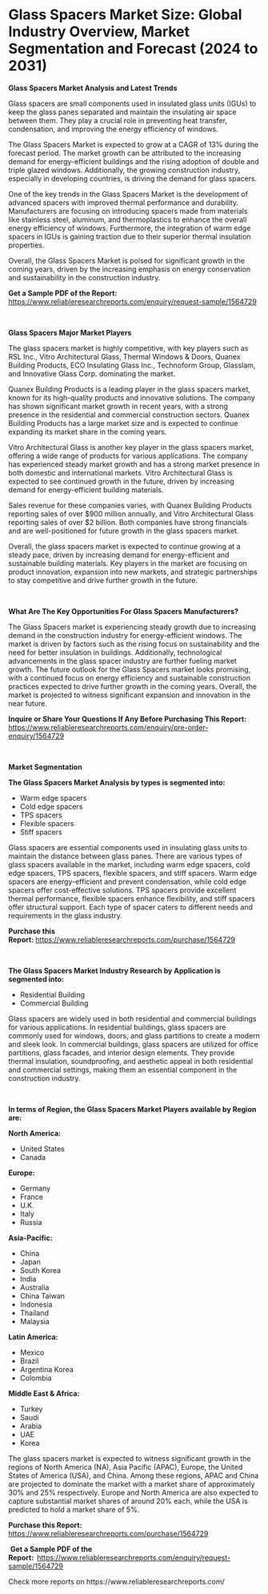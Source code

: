 <p><h1>Glass Spacers Market Size: Global Industry Overview, Market Segmentation and Forecast (2024 to 2031)</h1></p><p><strong>Glass Spacers Market Analysis and Latest Trends</strong></p>
<p><p>Glass spacers are small components used in insulated glass units (IGUs) to keep the glass panes separated and maintain the insulating air space between them. They play a crucial role in preventing heat transfer, condensation, and improving the energy efficiency of windows.</p><p>The Glass Spacers Market is expected to grow at a CAGR of 13% during the forecast period. The market growth can be attributed to the increasing demand for energy-efficient buildings and the rising adoption of double and triple glazed windows. Additionally, the growing construction industry, especially in developing countries, is driving the demand for glass spacers.</p><p>One of the key trends in the Glass Spacers Market is the development of advanced spacers with improved thermal performance and durability. Manufacturers are focusing on introducing spacers made from materials like stainless steel, aluminum, and thermoplastics to enhance the overall energy efficiency of windows. Furthermore, the integration of warm edge spacers in IGUs is gaining traction due to their superior thermal insulation properties.</p><p>Overall, the Glass Spacers Market is poised for significant growth in the coming years, driven by the increasing emphasis on energy conservation and sustainability in the construction industry.</p></p>
<p><strong>Get a Sample PDF of the Report:&nbsp;</strong> <a href="https://www.reliableresearchreports.com/enquiry/request-sample/1564729">https://www.reliableresearchreports.com/enquiry/request-sample/1564729</a></p>
<p>&nbsp;</p>
<p><strong>Glass Spacers Major Market Players</strong></p>
<p><p>The glass spacers market is highly competitive, with key players such as RSL Inc., Vitro Architectural Glass, Thermal Windows & Doors, Quanex Building Products, ECO Insulating Glass Inc., Technoform Group, Glasslam, and Innovative Glass Corp. dominating the market.</p><p>Quanex Building Products is a leading player in the glass spacers market, known for its high-quality products and innovative solutions. The company has shown significant market growth in recent years, with a strong presence in the residential and commercial construction sectors. Quanex Building Products has a large market size and is expected to continue expanding its market share in the coming years.</p><p>Vitro Architectural Glass is another key player in the glass spacers market, offering a wide range of products for various applications. The company has experienced steady market growth and has a strong market presence in both domestic and international markets. Vitro Architectural Glass is expected to see continued growth in the future, driven by increasing demand for energy-efficient building materials.</p><p>Sales revenue for these companies varies, with Quanex Building Products reporting sales of over $900 million annually, and Vitro Architectural Glass reporting sales of over $2 billion. Both companies have strong financials and are well-positioned for future growth in the glass spacers market.</p><p>Overall, the glass spacers market is expected to continue growing at a steady pace, driven by increasing demand for energy-efficient and sustainable building materials. Key players in the market are focusing on product innovation, expansion into new markets, and strategic partnerships to stay competitive and drive further growth in the future.</p></p>
<p>&nbsp;</p>
<p><strong>What Are The Key Opportunities For Glass Spacers Manufacturers?</strong></p>
<p><p>The Glass Spacers market is experiencing steady growth due to increasing demand in the construction industry for energy-efficient windows. The market is driven by factors such as the rising focus on sustainability and the need for better insulation in buildings. Additionally, technological advancements in the glass spacer industry are further fueling market growth. The future outlook for the Glass Spacers market looks promising, with a continued focus on energy efficiency and sustainable construction practices expected to drive further growth in the coming years. Overall, the market is projected to witness significant expansion and innovation in the near future.</p></p>
<p><strong>Inquire or Share Your Questions If Any Before Purchasing This Report:</strong> <a href="https://www.reliableresearchreports.com/enquiry/pre-order-enquiry/1564729">https://www.reliableresearchreports.com/enquiry/pre-order-enquiry/1564729</a></p>
<p>&nbsp;</p>
<p><strong>Market Segmentation</strong></p>
<p><strong>The Glass Spacers Market Analysis by types is segmented into:</strong></p>
<p><ul><li>Warm edge spacers</li><li>Cold edge spacers</li><li>TPS spacers</li><li>Flexible spacers</li><li>Stiff spacers</li></ul></p>
<p><p>Glass spacers are essential components used in insulating glass units to maintain the distance between glass panes. There are various types of glass spacers available in the market, including warm edge spacers, cold edge spacers, TPS spacers, flexible spacers, and stiff spacers. Warm edge spacers are energy-efficient and prevent condensation, while cold edge spacers offer cost-effective solutions. TPS spacers provide excellent thermal performance, flexible spacers enhance flexibility, and stiff spacers offer structural support. Each type of spacer caters to different needs and requirements in the glass industry.</p></p>
<p><strong>Purchase this Report:&nbsp;</strong><a href="https://www.reliableresearchreports.com/purchase/1564729">https://www.reliableresearchreports.com/purchase/1564729</a></p>
<p>&nbsp;</p>
<p><strong>The Glass Spacers Market Industry Research by Application is segmented into:</strong></p>
<p><ul><li>Residential Building</li><li>Commercial Building</li></ul></p>
<p><p>Glass spacers are widely used in both residential and commercial buildings for various applications. In residential buildings, glass spacers are commonly used for windows, doors, and glass partitions to create a modern and sleek look. In commercial buildings, glass spacers are utilized for office partitions, glass facades, and interior design elements. They provide thermal insulation, soundproofing, and aesthetic appeal in both residential and commercial settings, making them an essential component in the construction industry.</p></p>
<p>&nbsp;</p>
<p><strong>In terms of Region, the Glass Spacers Market Players available by Region are:</strong></p>
<p>
    <p> <strong> North America: </strong>
        <ul>
            <li>United States</li>
            <li>Canada</li>
        </ul>
        </p> 
    <p> <strong> Europe: </strong>
        <ul>
            <li>Germany</li>
            <li>France</li>
            <li>U.K.</li>
            <li>Italy</li>
            <li>Russia</li>
        </ul>
        </p> 
    <p> <strong> Asia-Pacific: </strong>
        <ul>
            <li>China</li>
            <li>Japan</li>
            <li>South Korea</li>
            <li>India</li>
            <li>Australia</li>
            <li>China Taiwan</li>
            <li>Indonesia</li>
            <li>Thailand</li>
            <li>Malaysia</li>
        </ul>
        </p> 
    <p> <strong> Latin America: </strong>
        <ul>
            <li>Mexico</li>
            <li>Brazil</li>
            <li>Argentina Korea</li>
            <li>Colombia</li>
        </ul>
        </p> 
    <p> <strong> Middle East & Africa: </strong>
        <ul>
            <li>Turkey</li>
            <li>Saudi</li>
            <li>Arabia</li>
            <li>UAE</li>
            <li>Korea</li>
        </ul>
    </p>
    </p>
<p><p>The glass spacers market is expected to witness significant growth in the regions of North America (NA), Asia Pacific (APAC), Europe, the United States of America (USA), and China. Among these regions, APAC and China are projected to dominate the market with a market share of approximately 30% and 25% respectively. Europe and North America are also expected to capture substantial market shares of around 20% each, while the USA is predicted to hold a market share of 5%.</p></p>
<p><strong>Purchase this Report: </strong><a href="https://www.reliableresearchreports.com/purchase/1564729">https://www.reliableresearchreports.com/purchase/1564729</a></p>
<p>&nbsp;<strong>Get a Sample PDF of the Report:&nbsp;&nbsp;</strong><a href="https://www.reliableresearchreports.com/enquiry/request-sample/1564729">https://www.reliableresearchreports.com/enquiry/request-sample/1564729</a></p>
<p><strong></strong></p>
<p>Check more reports on https://www.reliableresearchreports.com/</p>